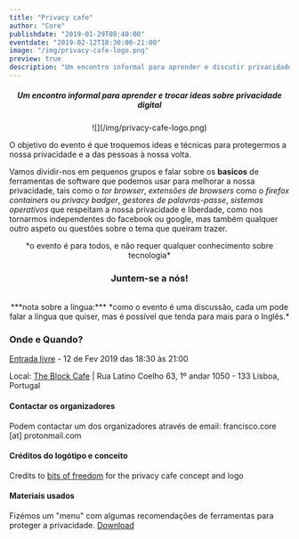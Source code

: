```yaml
---
title: "Privacy cafe"
author: "Core"
publishdate: "2019-01-29T08:40:00"
eventdate: "2019-02-12T18:30:00-21:00"
image: "/img/privacy-cafe-logo.png"
preview: true
description: "Um encontro informal para aprender e discutir privacidade digital"
---
```


##### <center>**Um encontro informal para aprender e trocar ideas sobre privacidade digital**</center>


<center>![](/img/privacy-cafe-logo.png)</center>

O objetivo do evento é que troquemos ideas e técnicas para protegermos a nossa privacidade e a das pessoas à nossa volta.

Vamos dividir-nos em pequenos grupos e falar sobre os **basicos** de ferramentas de software que podemos usar para melhorar
a nossa privacidade, tais como o *tor browser*, *extensões de browsers* como o *firefox containers* ou *privacy badger*, *gestores de palavras-passe*, *sistemas operativos* que respeitam a nossa privacidade e liberdade, como nos tornarmos independentes do facebook ou google, mas também qualquer outro aspeto ou questões sobre o tema que queiram trazer.
<center>*o evento é para todos, e não requer qualquer conhecimento sobre tecnologia*</center>


### <center>**Juntem-se a nós!**</center>
<br>


<center>***nota sobre a língua:*** *como o evento é uma discussão, cada um pode falar a língua que quiser,
mas é possível que tenda para mais para o Inglês.*</center>

### Onde e Quando?

[Entrada livre](https://www.meetup.com/Social-at-The-Block-Cafe/) - 12 de Fev 2019 das 18:30 às 21:00

Local: [The Block Cafe](http://theblock.cafe/) |  Rua Latino Coelho 63, 1º andar 1050 - 133 Lisboa, Portugal




#### Contactar os organizadores

Podem contactar um dos organizadores através de email: francisco.core [at] protonmail.com


#### Créditos do logótipo e conceito
Credits to [bits of freedom](https://bof.nl) for the privacy cafe concept and logo

#### Materiais usados
Fizémos um "menu" com algumas recomendações de ferramentas para proteger a privacidade. [Download](/resources/privacy-cafe-leaflet-v1.pdf)

